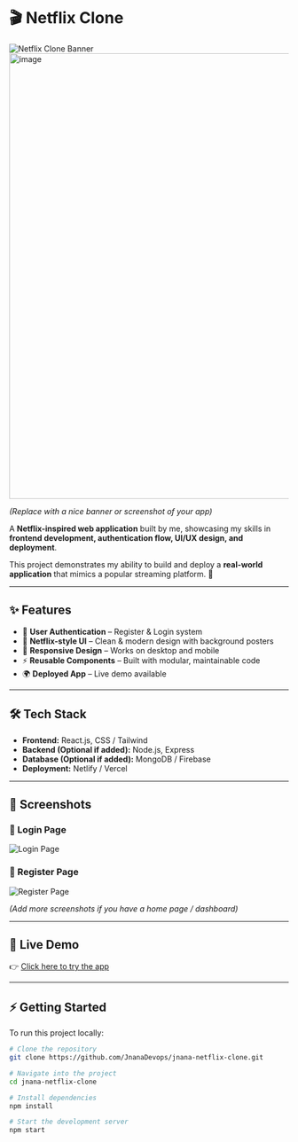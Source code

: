 # 🎬 Netflix Clone  

![Netflix Clone Banner](https://user-images.githubusercontent.com/your-image-link/banner.png)  
<img width="1468" height="804" alt="image" src="https://github.com/user-attachments/assets/c084dd4b-ae93-4c58-bdff-485d08981da7" />

*(Replace with a nice banner or screenshot of your app)*  

A **Netflix-inspired web application** built by me, showcasing my skills in **frontend development, authentication flow, UI/UX design, and deployment**.  

This project demonstrates my ability to build and deploy a **real-world application** that mimics a popular streaming platform. 🚀  

---

## ✨ Features
- 🔐 **User Authentication** – Register & Login system  
- 🎥 **Netflix-style UI** – Clean & modern design with background posters  
- 📱 **Responsive Design** – Works on desktop and mobile  
- ⚡ **Reusable Components** – Built with modular, maintainable code  
- 🌍 **Deployed App** – Live demo available  

---

## 🛠️ Tech Stack
- **Frontend:** React.js, CSS / Tailwind  
- **Backend (Optional if added):** Node.js, Express  
- **Database (Optional if added):** MongoDB / Firebase  
- **Deployment:** Netlify / Vercel  

---

## 📸 Screenshots
### 🔑 Login Page
![Login Page](./screenshots/login.png)

### 📝 Register Page
![Register Page](./screenshots/register.png)

*(Add more screenshots if you have a home page / dashboard)*  

---

## 🚀 Live Demo
👉 [Click here to try the app](https://your-deployed-link.com)  

---

## ⚡ Getting Started
To run this project locally:

```bash
# Clone the repository
git clone https://github.com/JnanaDevops/jnana-netflix-clone.git

# Navigate into the project
cd jnana-netflix-clone

# Install dependencies
npm install

# Start the development server
npm start
